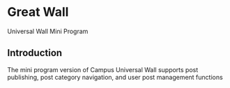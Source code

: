 # Great Wall
Universal Wall Mini Program

## Introduction
The mini program version of Campus Universal Wall supports post publishing, post category navigation, and user post management functions
